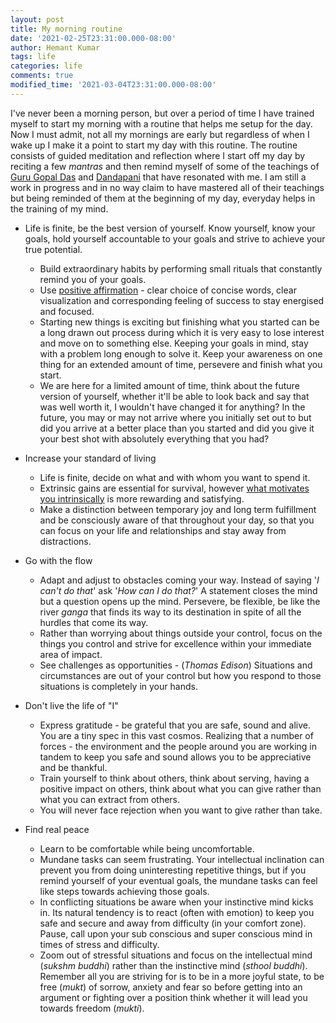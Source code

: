 ```yaml
---
layout: post
title: My morning routine
date: '2021-02-25T23:31:00.000-08:00'
author: Hemant Kumar
tags: life
categories: life
comments: true
modified_time: '2021-03-04T23:31:00.000-08:00'
---
```


I've never been a morning person, but over a period of time I have trained myself to start my morning with a routine that helps me setup for the day. Now I must admit, not all my mornings are early but regardless of when I wake up I make it a point to start my day with this routine. The routine consists of guided meditation and reflection where I start off my day by reciting a few *mantras* and then remind myself of some of the teachings of [Guru Gopal Das](https://twitter.com/gaurgopald) and [Dandapani](https://twitter.com/DandapaniLLC) that have resonated with me. I am still a work in progress and in no way claim to have mastered all of their teachings but being reminded of them at the beginning of my day, everyday helps in the training of my mind.

- Life is finite, be the best version of yourself. Know yourself, know your goals, hold yourself accountable to your goals and strive to achieve your true potential.
  - Build extraordinary habits by performing small rituals that constantly remind you of your goals.
  - Use [positive affirmation](https://positivepsychology.com/daily-affirmations/) - clear choice of concise words, clear visualization and corresponding feeling of success to stay energised and focused.
  - Starting new things is exciting but finishing what you started can be a long drawn out process during which it is very easy to lose interest and move on to something else. Keeping your goals in mind, stay with a problem long enough to solve it. Keep your awareness on one thing for an extended amount of time, persevere and finish what you start.
  - We are here for a limited amount of time, think about the future version of yourself, whether it'll be able to look back and say that was well worth it, I wouldn't have changed it for anything? In the future, you may or may not arrive where you initially set out to but did you arrive at a better place than you started and did you give it your best shot with absolutely everything that you had?

- Increase your standard of living
  - Life is finite, decide on what and with whom you want to spend it.
  - Extrinsic gains are essential for survival, however [what motivates you intrinsically](https://www.healthline.com/health/intrinsic-motivation#extrinsic-motivation) is more rewarding and satisfying.
  - Make a distinction between temporary joy and long term fulfillment and be consciously aware of that throughout your day, so that you can focus on your life and relationships and stay away from distractions.

- Go with the flow
  - Adapt and adjust to obstacles coming your way. Instead of saying '*I can't do that*' ask '*How can I do that?*' A statement closes the mind but a question opens up the mind.  Persevere, be flexible, be like the river *ganga* that finds its way to its destination in spite of all the hurdles that come its way.
  - Rather than worrying about things outside your control, focus on the things you control and strive for excellence within your immediate area of impact.
  - See challenges as opportunities - (*Thomas Edison*) Situations and circumstances are out of your control but how you respond to those situations is completely in your hands.

- Don't live the life of "I"
  - Express gratitude - be grateful that you are safe, sound and alive. You are a tiny spec in this vast cosmos. Realizing that a number of forces - the environment and the people around you are working in tandem to keep you safe and sound allows you to be appreciative and be thankful.
  - Train yourself to think about others, think about serving, having a positive impact on others, think about what you can give rather than what you can extract from others.
  - You will never face rejection when you want to give rather than take.

- Find real peace
  - Learn to be comfortable while being uncomfortable.
  - Mundane tasks can seem frustrating. Your intellectual inclination can prevent you from doing uninteresting repetitive things, but if you remind yourself of your eventual goals, the mundane tasks can feel like steps towards achieving those goals.
  - In conflicting situations be aware when your instinctive mind kicks in. Its natural tendency is to react (often with emotion) to keep you safe and secure and away from difficulty (in your comfort zone). Pause, call upon your sub conscious and super conscious mind in times of stress and difficulty.
  - Zoom out of stressful situations and focus on the intellectual mind (*sukshm buddhi*) rather than the instinctive mind (*sthool buddhi*). Remember all you are striving for is to be in a more joyful state, to be free (*mukt*) of sorrow, anxiety and fear so before getting into an argument or fighting over a position think whether it will lead you towards freedom (*mukti*).
